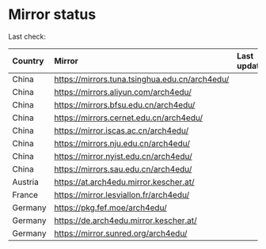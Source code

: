 <script src="./time.js"></script>
# Mirror status
Last check: <script type="text/javascript">localize(1714965679.0371118);</script>

|Country|Mirror|Last update|
|:------|:-----|:----------|
|China|https://mirrors.tuna.tsinghua.edu.cn/arch4edu/|<script type="text/javascript">localize(1714933749);</script>|
|China|https://mirrors.aliyun.com/arch4edu/|<script type="text/javascript">localize(1714933749);</script>|
|China|https://mirrors.bfsu.edu.cn/arch4edu/|<script type="text/javascript">localize(1714933749);</script>|
|China|https://mirrors.cernet.edu.cn/arch4edu/|<script type="text/javascript">localize(1714933749);</script>|
|China|https://mirror.iscas.ac.cn/arch4edu/|<script type="text/javascript">localize(1714933749);</script>|
|China|https://mirrors.nju.edu.cn/arch4edu/|<script type="text/javascript">localize(1714933749);</script>|
|China|https://mirror.nyist.edu.cn/arch4edu/|<script type="text/javascript">localize(1714890696);</script>|
|China|https://mirrors.sau.edu.cn/arch4edu/|<script type="text/javascript">localize(1714933749);</script>|
|Austria|https://at.arch4edu.mirror.kescher.at/|<script type="text/javascript">localize(1714933749);</script>|
|France|https://mirror.lesviallon.fr/arch4edu/|<script type="text/javascript">localize(1714933749);</script>|
|Germany|https://pkg.fef.moe/arch4edu/|<script type="text/javascript">localize(1714933749);</script>|
|Germany|https://de.arch4edu.mirror.kescher.at/|<script type="text/javascript">localize(1714933749);</script>|
|Germany|https://mirror.sunred.org/arch4edu/|<script type="text/javascript">localize(1714933749);</script>|

<script src="./tablefilter/tablefilter.js"></script>
<script src="./table.js"></script>